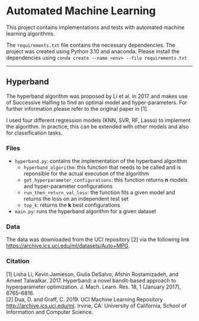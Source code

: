 # Automated Machine Learning

This project contains implementations and tests with automated machine learning algorithms.

The `requirements.txt` file contains the necessary dependencies. The project was created using Python 3.10 and anaconda.
Please install the dependencies using `conda create --name <env> --file requirements.txt`

---
## Hyperband
The hyperband algorithm was proposed by Li et al. in 2017 and makes use of Successive Halfing to find an optimal model and
hyper-parameters. For further information please refer to the original paper in [1].

I used four different regression models (KNN, SVR, RF, Lasso) to implement the algorithm. In practice, this can be extended 
with other models and also for classification tasks.

### Files
- `hyperband.py`: contains the implementation of the hyperband algorithm
    - `hyperband_algorithm`: this function that needs to be called and is reponsible for the actual execution of the algorithm
    - `get_hyperparameter_configurations`: this function returns **n** models and hyper-parameter configurations
    - `run_then_return_val_loss`: the function fits a given model and returns the loss on an independent test set
    - `top_k`: returns the **k** best configurations
- `main.py`: runs the hyperband algorithm for a given dataset

### Data
The data was downloaded from the UCI repository [2] via the following link https://archive.ics.uci.edu/ml/datasets/Auto+MPG.

### Citation
[1] Lisha Li, Kevin Jamieson, Giulia DeSalvo, Afshin Rostamizadeh, and Ameet Talwalkar. 2017. Hyperband: a novel bandit-based approach to hyperparameter optimization. J. Mach. Learn. Res. 18, 1 (January 2017), 6765–6816. \
[2] Dua, D. and Graff, C. 2019. UCI Machine Learning Repository http://archive.ics.uci.edu/ml. Irvine, CA: University of California, School of Information and Computer Science. 